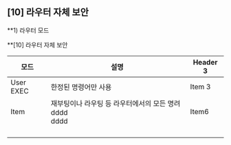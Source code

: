 
## [10] 라우터 자체 보안

**1) 라우터 모드

**[10] 라우터 자체 보안 

| 모드        | 설명                                   | Header 3 |
| --------- | ------------------------------------ | -------- |
| User EXEC | 한정된 명령어만 사용                          | Item 3   |
| Item      | 재부팅이나 라우팅 등 라우터에서의 모든 명려dddd<br>dddd | Item6    |
|           |                                      |          |
|           |                                      |          |
|           |                                      |          |
|           |                                      |          |
